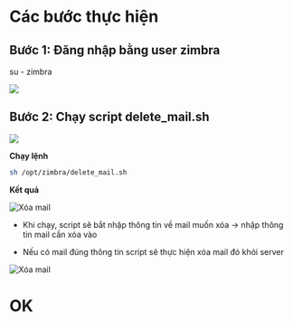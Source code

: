 # Các bước thực hiện

## Bước 1: Đăng nhập bằng user zimbra

su - zimbra

<img src="./images/Screenshot_1.png">

## Bước 2: Chạy script delete_mail.sh
<img src="./images/Screenshot_2.png">

**Chạy lệnh**

```sh
sh /opt/zimbra/delete_mail.sh
```

**Kết quả**

![Xóa mail](./images/Screenshot_5.png)


- Khi chạy, script sẽ bắt nhập thông tin về mail muốn xóa
-> nhập thông tin mail cần xóa vào

- Nếu có mail đúng thông tin script sẽ thực hiện xóa mail đó khỏi server

![Xóa mail](./images/Screenshot_4.png)

# OK



